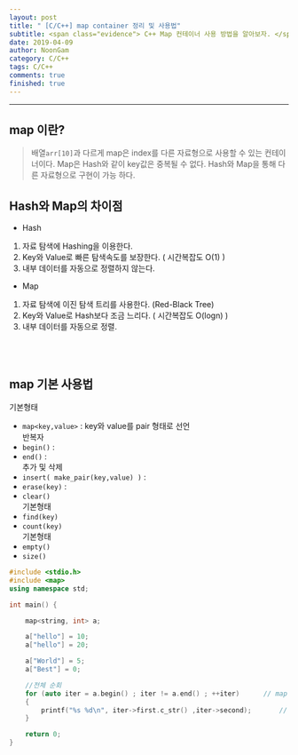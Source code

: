 ```yaml
---
layout: post
title: " [C/C++] map container 정리 및 사용법"
subtitle: <span class="evidence"> C++ Map 컨테이너 사용 방법을 알아보자. </span>
date: 2019-04-09
author: NoonGam
category: C/C++
tags: C/C++
comments: true
finished: true
---
```


---

## map 이란?

> 배열`arr[10]`과 다르게 map은 index를 다른 자료형으로 사용할 수 있는 컨테이너이다. Map은 Hash와 같이 key값은 중복될 수 없다. Hash와 Map을 통해 다른 자료형으로 구현이 가능 하다.

## Hash와 Map의 차이점

- Hash
1. 자료 탐색에 Hashing을 이용한다.
2. Key와 Value로 빠른 탐색속도를 보장한다. ( 시간복잡도 O(1) )
3. 내부 데이터를 자동으로 정렬하지 않는다.

- Map
1. 자료 탐색에 이진 탐색 트리를 사용한다. (Red-Black Tree)
2. Key와 Value로 Hash보다 조금 느리다. ( 시간복잡도 O(logn) )
3. 내부 데이터를 자동으로 정렬.

<br><br>

## map 기본 사용법

<span class="evidence">기본형태</span>  
- `map<key,value>` : key와 value를 pair 형태로 선언  
<span class="evidence">반복자</span>  
- `begin()` :  
- `end()` :  
<span class="evidence">추가 및 삭제</span>  
- `insert( make_pair(key,value) )` :  
- `erase(key)` :  
- `clear()`  
<span class="evidence">기본형태</span>  
- `find(key)`  
- `count(key)`  
<span class="evidence">기본형태</span>  
- `empty()`  
- `size()`  


```c++
#include <stdio.h>
#include <map>
using namespace std;

int main() {

	map<string, int> a;

	a["hello"] = 10;
	a["hello"] = 20;

	a["World"] = 5;
	a["Best"] = 0;

	//전체 순회
	for (auto iter = a.begin() ; iter != a.end() ; ++iter)		// map 첫번째 주소를 저장하고, 주소+1을 하면서 end(맵 마지막)를 만날때까지 반복
	{															
		printf("%s %d\n", iter->first.c_str() ,iter->second);		// c_str()은 string객체를 c 출력에 맞게 캐스팅 해줌.
	}

	return 0;
}


```



<br><br><br>
